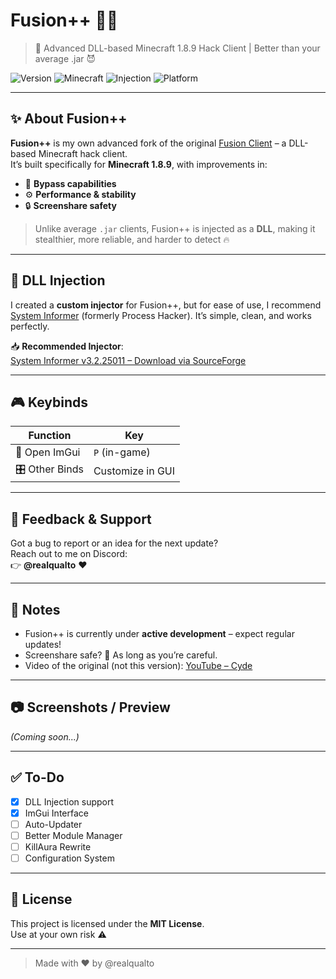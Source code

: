 # Fusion++ 💉🔥  
> 🚀 Advanced DLL-based Minecraft 1.8.9 Hack Client | Better than your average .jar 😈

![Version](https://img.shields.io/badge/status-in%20development-yellow?style=flat-square)
![Minecraft](https://img.shields.io/badge/Minecraft-1.8.9-blue?style=flat-square)
![Injection](https://img.shields.io/badge/injection-DLL-critical?style=flat-square)
![Platform](https://img.shields.io/badge/platform-Windows-lightgrey?style=flat-square)

---

## ✨ About Fusion++
**Fusion++** is my own advanced fork of the original [Fusion Client](https://www.youtube.com/watch?v=QMNa8mOvMCY&t=117s&ab_channel=cyde) – a DLL-based Minecraft hack client.  
It’s built specifically for **Minecraft 1.8.9**, with improvements in:

- 🧠 **Bypass capabilities**
- ⚙️ **Performance & stability**
- 🔒 **Screenshare safety**

> Unlike average `.jar` clients, Fusion++ is injected as a **DLL**, making it stealthier, more reliable, and harder to detect 🔥

---

## 💉 DLL Injection

I created a **custom injector** for Fusion++, but for ease of use, I recommend [System Informer](https://systeminformer.sourceforge.io/downloads) (formerly Process Hacker). It’s simple, clean, and works perfectly.

📥 **Recommended Injector**:  
[System Informer v3.2.25011 – Download via SourceForge](https://sourceforge.net/projects/systeminformer/files/systeminformer-3.2.25011-release-setup.exe/download)

---

## 🎮 Keybinds

| Function     | Key       |
|--------------|-----------|
| 🧩 Open ImGui | `P` (in-game) |
| 🎛️ Other Binds | Customize in GUI |

---

## 💬 Feedback & Support

Got a bug to report or an idea for the next update?  
Reach out to me on Discord:  
👉 **@realqualto** ❤️

---

## 📌 Notes

- Fusion++ is currently under **active development** – expect regular updates!
- Screenshare safe? 💯 As long as you’re careful.
- Video of the original (not this version): [YouTube – Cyde](https://www.youtube.com/watch?v=QMNa8mOvMCY&t=117s&ab_channel=cyde)

---

## 📷 Screenshots / Preview
*(Coming soon...)*

---

## ✅ To-Do

- [x] DLL Injection support  
- [x] ImGui Interface  
- [ ] Auto-Updater  
- [ ] Better Module Manager  
- [ ] KillAura Rewrite  
- [ ] Configuration System  

---

## 📄 License

This project is licensed under the **MIT License**.  
Use at your own risk ⚠️

---

> Made with ❤️ by @realqualto
